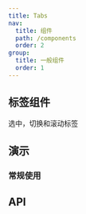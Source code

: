```yaml
---
title: Tabs
nav:
  title: 组件
  path: /components
  order: 2
group:
  title: 一般组件
  order: 1
---
```


## 标签组件

选中，切换和滚动标签

## 演示

### 常规使用

<code src="../demo/tabs/demo1.tsx"></code>


## API

<API id="Tabs"></API>
